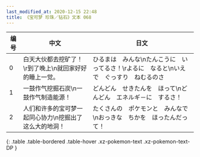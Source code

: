 ```yaml
---
last_modified_at: 2020-12-15 22:48
title: 《宝可梦 珍珠／钻石》文本 068
---
```

| 编号 | 中文 | 日文 |
| ---- | ---- | ---- |
| 0 | 白天大伙都去挖矿了！\r到了晚上\n就回家好好的睡上一觉。 | ひるまは　みんな\nたんこうに　いってるさ！\rよるに　なると\nいえで　ぐっすり　ねむるのさ |
| 1 | 一鼓作气挖掘石炭\n一鼓作气制造能源！ | どんどん　せきたんを　ほって\nどんどん　エネルギ－に　するさ！ |
| 2 | 人们和许多的宝可梦一起同心协力\n挖掘出了这么大的地洞！ | たくさんの　ポケモンと　みんなで\nおっきな　ちかを　ほったんだって！ |
{: .table .table-bordered .table-hover .xz-pokemon-text .xz-pokemon-text-DP }